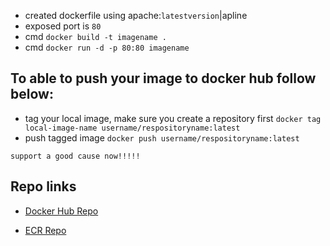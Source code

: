 - created dockerfile using apache:`latestversion`|apline
- exposed port is `80`
- cmd `docker build -t imagename .`
- cmd `docker run -d -p 80:80 imagename`

## To able to push your image to docker hub follow below:

- tag your local image, make sure you create a repository first `docker tag local-image-name username/respositoryname:latest`
- push tagged image `docker push username/respositoryname:latest`

`support a good cause now!!!!!`

## Repo links

- [Docker Hub Repo](https://hub.docker.com/r/judekhay/static-web-ver2)

- [ECR Repo](https://gallery.ecr.aws/o0b3u4r8/azubi-ver2)
